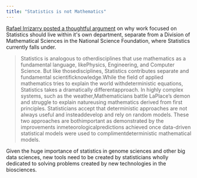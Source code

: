 ```yaml
---
title: "Statistics is not Mathematics"
---
```


[Rafael Irrizarry posted a thoughtful argument](http://simplystatistics.org/2013/01/11/nsf-should-understand-that-statistics-in-not-mathematics/) on why work focused on Statistics should live within it's own department, separate from a Division of Mathematical Sciences in the National Science Foundation, where Statistics currently falls under. 

> Statistics is analogous to otherdisciplines that use mathematics as a  fundamental language, likePhysics, Engineering, and Computer Science.  But like thosedisciplines, Statistics contributes separate and  fundamental scientificknowledge.While the field of applied mathematics  tries to explain the world withdeterministic equations, Statistics  takes a dramatically differentapproach. In highly complex systems, such  as the weather,Mathematicians battle LaPlace’s demon  and struggle to explain natureusing mathematics derived from first  principles. Statisticians accept that deterministic approaches are not  always useful and insteaddevelop and rely on random models. These two  approaches are bothimportant as demonstrated by the improvements  inmeteorologicalpredictions achieved once data-driven statistical  models were used to complimentdeterministic mathematical models.

Given the huge importance of statistics in genome sciences and other big data sciences, new tools need to be created by statisticians wholly dedicated to solving problems created by new technologies in the biosciences.
